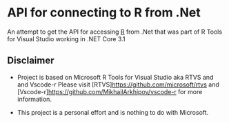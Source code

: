 # API for connecting to R from .Net

An attempt to get the API for accessing [R](https://www.r-project.org/) from .Net that was part of R Tools for Visual Studio working in .NET Core 3.1

## Disclaimer

- Project is based on Microsoft R Tools for Visual Studio aka RTVS and and Vscode-r 
Please visit [RTVS]https://github.com/microsoft/rtvs and [Vscode-r]https://github.com/MikhailArkhipov/vscode-r for more information.

- This project is a personal effort and is nothing to do with Microsoft.
